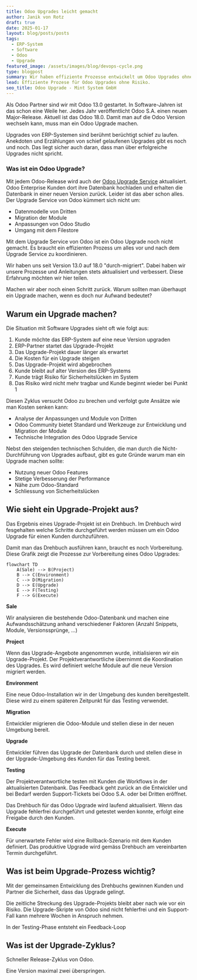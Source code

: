 ```yaml
---
title: Odoo Upgrades leicht gemacht
author: Janik von Rotz
draft: true
date: 2025-01-17
layout: blog/posts/posts
tags:
  - ERP-System
  - Software
  - Odoo
  - Upgrade
featured_image: /assets/images/blog/devops-cycle.png
type: blogpost
summary: Wir haben effiziente Prozesse entwickelt um Odoo Upgrades ohne Risiko durchzuführen. In diesem Beitrag zeigen wir auf wie man Odoo Upgrade Projekte strukturiert durchführt.
lead: Effiziente Prozese für Odoo Upgrades ohne Risiko.
seo_title: Odoo Upgrade - Mint System GmbH
---
```

Als Odoo Partner sind wir mit Odoo 13.0 gestartet. In Software-Jahren ist das schon eine Weile her. Jedes Jahr veröffentlicht Odoo S.A. einen neuen Major-Release. Aktuell ist das Odoo 18.0. Damit man auf die Odoo Version wechseln kann, muss man ein Odoo Upgrade machen.

Upgrades von ERP-Systemen sind berühmt berüchtigt schief zu laufen. Anekdoten und Erzählungen von schief gelaufenen Upgrades gibt es noch und noch. Das liegt sicher auch daran, dass man über erfolgreiche Upgrades nicht spricht.
### Was ist ein Odoo Upgrade?

Mit jedem Odoo-Release wird auch der [Odoo Upgrade Service](https://upgrade.odoo.com/) aktualisiert. Odoo Enterprise Kunden dort ihre Datenbank hochladen und erhalten die Datenbank in einer neuen Version zurück. Leider ist das aber schon alles. Der Upgrade Service von Odoo kümmert sich nicht um:

* Datenmodelle von Dritten
* Migration der Module
* Anpassungen von Odoo Studio
* Umgang mit dem Filestore

Mit dem Upgrade Service von Odoo ist ein Odoo Upgrade noch nicht gemacht. Es braucht ein effizienten Prozess um alles vor und  nach dem Upgrade Service zu koordinieren.

Wir haben uns seit Version 13.0 auf 18.0 "durch-migriert". Dabei haben wir unsere Prozesse und Anleitungen stets aktualisiert und verbessert. Diese Erfahrung möchten wir hier teilen.

Machen wir aber noch einen Schritt zurück. Warum sollten man überhaupt ein Upgrade machen, wenn es doch nur Aufwand bedeutet?
## Warum ein Upgrade machen?

Die Situation mit Software Upgrades sieht oft wie folgt aus:

1. Kunde möchte das ERP-System auf eine neue Version upgraden
2. ERP-Partner startet das Upgrade-Projekt
3. Das Upgrade-Projekt dauer länger als erwartet
4. Die Kosten für ein Upgrade steigen
5. Das Upgrade-Projekt wird abgebrochen
6. Kunde bleibt auf alter Version des ERP-Systems
7. Kunde trägt Risiko für Sicherheitslücken im System
8. Das Risiko wird nicht mehr tragbar und Kunde beginnt wieder bei Punkt 1

Diesen Zyklus versucht Odoo zu brechen und verfolgt gute Ansätze wie man Kosten senken kann:

* Analyse der Anpassungen und Module von Dritten
* Odoo Community bietet Standard und Werkzeuge zur Entwicklung und Migration der Module
* Technische Integration des Odoo Upgrade Service

Nebst den steigenden technischen Schulden, die man durch die Nicht-Durchführung von Upgrades aufbaut, gibt es gute Gründe warum man ein Upgrade machen sollte:

* Nutzung neuer Odoo Features
* Stetige Verbesserung der Performance
* Nähe zum Odoo-Standard
* Schliessung von Sicherheitslücken

## Wie sieht ein Upgrade-Projekt aus?

Das Ergebnis eines Upgrade-Projekt ist ein Drehbuch. Im Drehbuch wird fesgehalten welche Schritte durchgeführt werden müssen um ein Odoo Upgrade für einen Kunden durchzuführen.

Damit man das Drehbuch ausführen kann, braucht es noch Vorbereitung. Diese Grafik zeigt die Prozesse zur Vorbereitung eines Odoo Upgrades:

```mermaid
flowchart TD
    A(Sale) --> B(Project)
    B --> C(Environment)
    C --> D(Migration)
    D --> E(Upgrade)
    E --> F(Testing)
    F --> G(Execute)
```

**Sale**

Wir analysieren die bestehende Odoo-Datenbank und machen eine Aufwandsschätzung anhand verschiedener Faktoren (Anzahl Snippets, Module, Versionssprünge, ...)

**Project**

Wenn das Upgrade-Angebote angenommen wurde, initialisieren wir ein Upgrade-Projekt. Der Projektverantwortliche übernimmt die Koordination des Upgrades. Es wird definiert welche Module auf die neue Version migriert werden.

**Environment**

Eine neue Odoo-Installation wir in der Umgebung des kunden bereitgestellt. Diese wird zu einem späteren Zeitpunkt für das Testing verwendet. 

**Migration**

Entwickler migrieren die Odoo-Module und stellen diese in der neuen Umgebung bereit.

**Upgrade**

Entwickler führen das Upgrade der Datenbank durch und stellen diese in der Upgrade-Umgebung des Kunden für das Testing bereit.

**Testing**

Der Projektverantwortliche testen mit Kunden die Workflows in der aktualisierten Datenbank. Das Feedback geht zurück an die Entwickler und bei Bedarf werden Support-Tickets bei Odoo S.A. oder bei Dritten eröffnet.

Das Drehbuch für das Odoo Upgrade wird laufend aktualisiert. Wenn das Upgrade fehlerfrei durchgeführt und getestet werden konnte, erfolgt eine Freigabe durch den Kunden.

**Execute**

Für unerwartete Fehler wird eine Rollback-Szenario mit dem Kunden definiert. Das produktive Upgrade wird gemäss Drehbuch am vereinbarten Termin durchgeführt.

## Was ist beim Upgrade-Prozess wichtig?

Mit der gemeinsamen Entwicklung des Drehbuchs gewinnen Kunden und Partner die Sicherheit, dass das Upgrade gelingt.

Die zeitliche Streckung des Upgrade-Projekts bleibt aber nach wie vor ein Risiko. Die Upgrade-Skripte von Odoo sind nicht fehlerfrei und ein Support-Fall kann mehrere Wochen in Anspruch nehmen.

In der Testing-Phase entsteht ein Feedback-Loop 

## Was ist der Upgrade-Zyklus?

Schneller Release-Zyklus von Odoo.

Eine Version maximal zwei überspringen.
